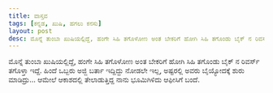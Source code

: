 ```yaml
---
title: ವಾಸ್ತವ
tags: [ಕನ್ನಡ, ಖುಷಿ, ಹಗಲು ಕನಸು]
layout: post
desc: ಮೊನ್ನೆ ತುಂಬಾ ಖುಷಿಯಲ್ಲಿದ್ದೆ, ಹಂಗೇ ಸಿಹಿ ತಗೊಳೋಣ ಅಂತ ಬೇಕರಿಗೆ ಹೋಗಿ ಸಿಹಿ ತಗೊಂಡು ಬೈಕ್ ನ ರಿವರ್ಸ್ ತಗೊಳ್ತಾ ಇದ್ದೆ.
---
```

ಮೊನ್ನೆ ತುಂಬಾ ಖುಷಿಯಲ್ಲಿದ್ದೆ, ಹಂಗೇ ಸಿಹಿ ತಗೊಳೋಣ ಅಂತ ಬೇಕರಿಗೆ ಹೋಗಿ ಸಿಹಿ ತಗೊಂಡು ಬೈಕ್ ನ ರಿವರ್ಸ್ ತಗೊಳ್ತಾ ಇದ್ದೆ. ಹಿಂದೆ ಒಬ್ಬರು ಅಜ್ಜಿ ಬರ್ತಾ ಇದ್ದಿದ್ದು ನೋಡಲೇ ಇಲ್ಲ, ಅಷ್ಟರಲ್ಲಿ ಅವರು ಬೈಯ್ಯೋದಕ್ಕೆ ಶುರು ಮಾಡಿದ್ರು... ಆಮೇಲೆ ಆಕಾಶದಲ್ಲಿ ತೇಲಾಡುತ್ತಿದ್ದ ನಾನು ಭೂಮಿಗಿಳಿದು ಆಫೀಸಿಗೆ ಬಂದೆ.

